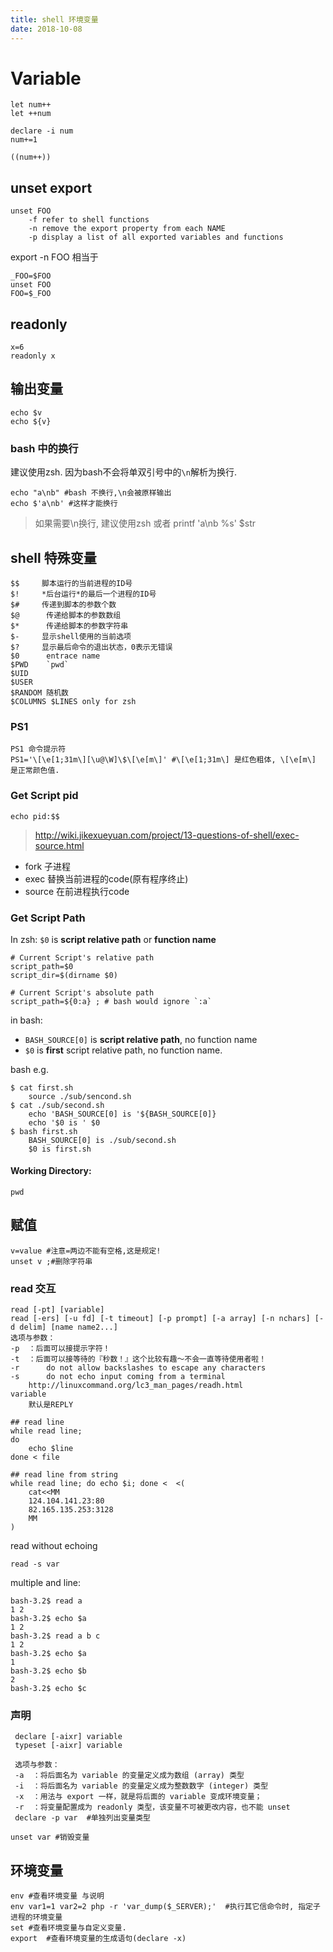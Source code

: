 ```yaml
---
title: shell 环境变量
date: 2018-10-08
---
```


# Variable

    let num++
    let ++num

    declare -i num
    num+=1

    ((num++))

## unset export

    unset FOO
        -f refer to shell functions
        -n remove the export property from each NAME
        -p display a list of all exported variables and functions

export -n FOO 相当于

    _FOO=$FOO
    unset FOO
    FOO=$_FOO

## readonly

    x=6
    readonly x

## 输出变量

    echo $v
    echo ${v}

### bash 中的换行

建议使用zsh. 因为bash不会将单双引号中的`\n`解析为换行.

    echo "a\nb" #bash 不换行,\n会被原样输出
    echo $'a\nb' #这样才能换行

> 如果需要\n换行, 建议使用zsh 或者 printf 'a\nb %s' $str

## shell 特殊变量

    $$     脚本运行的当前进程的ID号
    $!     *后台运行*的最后一个进程的ID号
    $#     传递到脚本的参数个数
    $@   	传递给脚本的参数数组
    $*   	传递给脚本的参数字符串
    $-     显示shell使用的当前选项
    $?     显示最后命令的退出状态，0表示无错误
    $0 		entrace name
    $PWD	`pwd`
    $UID
    $USER
    $RANDOM 随机数
    $COLUMNS $LINES only for zsh

### PS1

    PS1 命令提示符
    PS1='\[\e[1;31m\][\u@\W]\$\[\e[m\]' #\[\e[1;31m\] 是红色粗体, \[\e[m\] 是正常颜色值.

### Get Script pid

    echo pid:$$

> http://wiki.jikexueyuan.com/project/13-questions-of-shell/exec-source.html

- fork 子进程
- exec 替换当前进程的code(原有程序终止)
- source 在前进程执行code

### Get Script Path

In zsh: `$0` is **script relative path** or **function name**

    # Current Script's relative path
    script_path=$0
    script_dir=$(dirname $0)

    # Current Script's absolute path 
    script_path=${0:a} ; # bash would ignore `:a`

in bash: 
- `BASH_SOURCE[0]` is  **script relative path**, no function name
- `$0` is **first** script relative path, no function name.

bash e.g.

    $ cat first.sh
        source ./sub/sencond.sh
    $ cat ./sub/second.sh
        echo 'BASH_SOURCE[0] is '${BASH_SOURCE[0]}
        echo '$0 is ' $0
    $ bash first.sh
        BASH_SOURCE[0] is ./sub/second.sh
        $0 is first.sh

#### Working Directory:

    pwd

## 赋值

    v=value #注意=两边不能有空格,这是规定!
    unset v ;#删除字符串

### read 交互

    read [-pt] [variable]
    read [-ers] [-u fd] [-t timeout] [-p prompt] [-a array] [-n nchars] [-d delim] [name name2...]
    选项与参数：
    -p  ：后面可以接提示字符！
    -t  ：后面可以接等待的『秒数！』这个比较有趣～不会一直等待使用者啦！
    -r		do not allow backslashes to escape any characters
    -s		do not echo input coming from a terminal
        http://linuxcommand.org/lc3_man_pages/readh.html
    variable
    	默认是REPLY

    ## read line
    while read line;
    do
    	echo $line
    done < file

    ## read line from string
    while read line; do echo $i; done <  <(
    	cat<<MM
    	124.104.141.23:80
    	82.165.135.253:3128
    	MM
    )

read without echoing

    read -s var

multiple and line:

    bash-3.2$ read a
    1 2
    bash-3.2$ echo $a
    1 2
    bash-3.2$ read a b c
    1 2
    bash-3.2$ echo $a
    1
    bash-3.2$ echo $b
    2
    bash-3.2$ echo $c

### 声明

     declare [-aixr] variable
     typeset [-aixr] variable

     选项与参数：
     -a  ：将后面名为 variable 的变量定义成为数组 (array) 类型
     -i  ：将后面名为 variable 的变量定义成为整数数字 (integer) 类型
     -x  ：用法与 export 一样，就是将后面的 variable 变成环境变量；
     -r  ：将变量配置成为 readonly 类型，该变量不可被更改内容，也不能 unset
     declare -p var  #单独列出变量类型

    unset var #销毁变量

## 环境变量

    env #查看环境变量 与说明
    env var1=1 var2=2 php -r 'var_dump($_SERVER);'  #执行其它信命令时, 指定子进程的环境变量
    set #查看环境变量与自定义变量.
    export  #查看环境变量的生成语句(declare -x)
